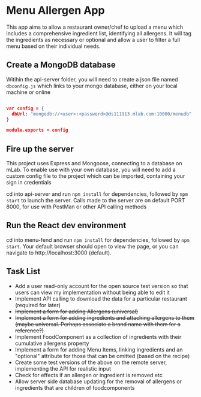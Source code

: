 # Menu Allergen App

This app aims to allow a restaurant owner/chef to upload a menu which includes a comprehensive ingredient list, identifying all allergens. It will tag the ingredients as necessary or optional and allow a user to filter a full menu based on their individual needs.

## Create a MongoDB database

Witihin the api-server folder, you will need to create a json file named `dbconfig.js` which links to your mongo database, either on your local machine or online

```json

var config = {
  dbUrl: "mongodb://<user>:<password>@ds111913.mlab.com:10000/menudb"
}

module.exports = config

```

## Fire up the server

This project uses Express and Mongoose, connecting to a database on mLab. To enable use with your own database, you will need to add a custom config file to the project which can be imported, containing your sign in credentials

cd into api-server and run `npm install` for dependencies, followed by `npm start` to launch the server.
Calls made to the server are on default PORT 8000, for use with PostMan or other API calling methods

## Run the React dev environment

cd into menu-fend and run `npm install` for dependencies, followed by `npm start`. Your default browser should open to view the page, or you can navigate to http://localhost:3000 (default).

## Task List

- Add a user read-only account for the open source test version so that users can view my implementation without being able to edit it
- Implement API calling to download the data for a particular restaurant (required for later)
- ~~Implement a form for adding Allergens (universal)~~
- ~~Implement a form for adding ingredients and attaching allergens to them (maybe universal. Perhaps associate a brand name with them for a reference?)~~
- Implement FoodComponent as a collection of ingredients with their cumulative allergens property
- Implement a form for adding Menu Items, linking ingredients and an "optional" attribute for those that can be omitted (based on the recipe)
- Create some test versions of the above on the remote server, implementing the API for realistic input
- Check for effects if an allergen or ingredient is removed etc
- Allow server side database updating for the removal of allergens or ingredients that are children of foodcomponents
